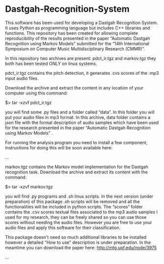 # Dastgah-Recognition-System

This software has been used for developing a Dastgah Recognition System. It uses Python as programming language but includes C++ libraries and functions. 
This repository has been created for allowing complete reproducibility of the results presented in the paper “Automatic Dastgah Recognition using Markov Models” submitted for the “14th International Symposium on Computer Music Multidisciplinary Research (CMMR)”. 

In this repository two archives are present: pdct_ir.tgz and markov.tgz they both has been tested ONLY on linux systems. 

pdct_ir.tgz contains the pitch detection, it generates .cvs scores of the .mp3 input audio files. 

Download the archive and extract the content in any location of your computer using this command:

$>  tar -xzvf pdct_ir.tgz 

you will find some .py files and a folder called “data”. 
In this folder you will put your audio files in mp3 format. In this archive, data folder contains a json file with the formal description of audio samples which have been used for the research presented in the paper “Automatic Dastgah Recognition using Markov Models” .

For running the analysis program you need to install a few component, instructions for doing this will be soon available here: 

… 



markov.tgz contains the Markov model implementation for the Dastgah recognition task. Download the archive and extract its content with the command:

$>   tar -xzvf markov.tgz

you will find .py programs and .sh linux scripts. In the next version (under preparation) of this package .sh scripts will be removed and all the functionalities will be included in python scripts. 
The “scores” folder contains the .csv scores textual files associated to the mp3 audio samples I used for my research, they can be freely shared so you can use those scores without needing the audio files. However you are free to use your audio files and apply this software for their classification. 

This package doesn't need so much additional libraries to be installed however a detailed “How to use” description is under preparation. In the meantime you can download the paper here: http://mtg.upf.edu/node/3975

… 

